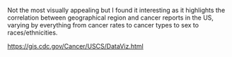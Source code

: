 Not the most visually appealing but I found it interesting as it highlights the correlation between geographical region and cancer reports in the US, varying by everything from cancer rates to cancer types to sex to races/ethnicities.

https://gis.cdc.gov/Cancer/USCS/DataViz.html